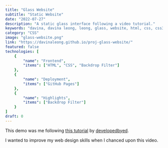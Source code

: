 ```yaml
---
title: "Glass Website"
subtitle: "Static Website"
date: "2022-07-27"
description: "A static glass interface following a video tutorial."
keywords: "davina, davina leong, leong, glass, website, html, css, css3, html5"
category: "CSS"
image: "glass-website.png"
link: "https://davinaleong.github.io/proj-glass-website/"
featured: false
technologies: [
    {
        "name": "Frontend",
        "items": ["HTML", "CSS", "Backdrop Filter"]
    },
    {
        "name": "Deployment",
        "items": ["GitHub Pages"]
    },
    {
        "name": "Highlights",
        "items": ["Backdrop Filter"]
    }
]
draft: 0
---
```


This demo was me following [this tutorial](https://www.youtube.com/watch?v=O7WbVj5apxU) by [developedbyed](https://www.youtube.com/@developedbyed).

I wanted to improve my web design skills when I chanced upon this video.